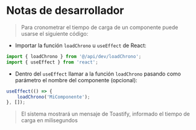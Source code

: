 # Notas de desarrollador

> Para cronometrar el tiempo de carga de un componente puede usarse el siguiente código:

-   Importar la función `loadChrono` u `useEffect` de React:

```typescript
import { loadChrono } from '@/api/dev/loadChrono';
import { useEffect } from 'react';
```

-   Dentro del `useEffect` llamar a la función `loadChrono` pasando como parámetro el nombre del componente (opcional):

```typescript
useEffect(() => {
    loadChrono('MiComponente');
}, []);
```

> El sistema mostrará un mensaje de Toastify, informado el tiempo de carga en milisegundos
